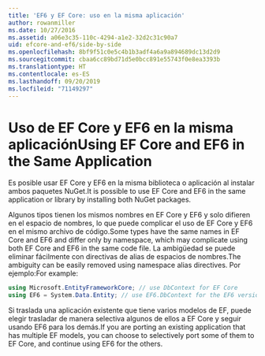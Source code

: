 ```yaml
---
title: 'EF6 y EF Core: uso en la misma aplicación'
author: rowanmiller
ms.date: 10/27/2016
ms.assetid: a06e3c35-110c-4294-a1e2-32d2c31c90a7
uid: efcore-and-ef6/side-by-side
ms.openlocfilehash: 8bf9f51c0e5c4b1b3adf4a6a9a894689dc13d2d9
ms.sourcegitcommit: cbaa6cc89bd71d5e0bcc891e55743f0e8ea3393b
ms.translationtype: HT
ms.contentlocale: es-ES
ms.lasthandoff: 09/20/2019
ms.locfileid: "71149297"
---
```

# <a name="using-ef-core-and-ef6-in-the-same-application"></a><span data-ttu-id="d24b3-102">Uso de EF Core y EF6 en la misma aplicación</span><span class="sxs-lookup"><span data-stu-id="d24b3-102">Using EF Core and EF6 in the Same Application</span></span>

<span data-ttu-id="d24b3-103">Es posible usar EF Core y EF6 en la misma biblioteca o aplicación al instalar ambos paquetes NuGet.</span><span class="sxs-lookup"><span data-stu-id="d24b3-103">It is possible to use EF Core and EF6 in the same application or library by installing both NuGet packages.</span></span>

<span data-ttu-id="d24b3-104">Algunos tipos tienen los mismos nombres en EF Core y EF6 y solo difieren en el espacio de nombres, lo que puede complicar el uso de EF Core y EF6 en el mismo archivo de código.</span><span class="sxs-lookup"><span data-stu-id="d24b3-104">Some types have the same names in EF Core and EF6 and differ only by namespace, which may complicate using both EF Core and EF6 in the same code file.</span></span> <span data-ttu-id="d24b3-105">La ambigüedad se puede eliminar fácilmente con directivas de alias de espacios de nombres.</span><span class="sxs-lookup"><span data-stu-id="d24b3-105">The ambiguity can be easily removed using namespace alias directives.</span></span> <span data-ttu-id="d24b3-106">Por ejemplo:</span><span class="sxs-lookup"><span data-stu-id="d24b3-106">For example:</span></span>

``` csharp
using Microsoft.EntityFrameworkCore; // use DbContext for EF Core
using EF6 = System.Data.Entity; // use EF6.DbContext for the EF6 version
```

<span data-ttu-id="d24b3-107">Si traslada una aplicación existente que tiene varios modelos de EF, puede elegir trasladar de manera selectiva algunos de ellos a EF Core y seguir usando EF6 para los demás.</span><span class="sxs-lookup"><span data-stu-id="d24b3-107">If you are porting an existing application that has multiple EF models, you can choose to selectively port some of them to EF Core, and continue using EF6 for the others.</span></span>
